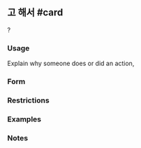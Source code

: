 ## 고 해서 #card
?
### Usage
Explain why someone does or did an action,
### Form
### Restrictions
### Examples
### Notes
